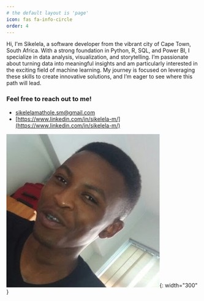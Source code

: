```yaml
---
# the default layout is 'page'
icon: fas fa-info-circle
order: 4
---
```



Hi, I'm Sikelela, a software developer from the vibrant city of Cape Town, South Africa. With a strong foundation in Python, R, SQL, and Power BI, I specialize in data analysis, visualization, and storytelling. I’m passionate about turning data into meaningful insights and am particularly interested in the exciting field of machine learning. My journey is focused on leveraging these skills to create innovative solutions, and I’m eager to see where this path will lead.

### Feel free to reach out to me!
* sikelelamathole.sm@gmail.com
* [https://www.linkedin.com/in/sikelela-m/](https://www.linkedin.com/in/sikelela-m/)

![by origin](/assets/profile.jpg){: width="300" }
